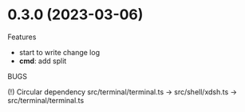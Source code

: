 # 0.3.0 (2023-03-06)

Features

- start to write change log
- **cmd**: add split

BUGS

(!) Circular dependency
src/terminal/terminal.ts -> src/shell/xdsh.ts -> src/terminal/terminal.ts